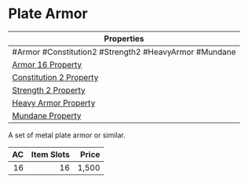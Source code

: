 # Plate Armor

| Properties                                                                      |
| ------------------------------------------------------------------------------- |
| #Armor #Constitution2 #Strength2 #HeavyArmor #Mundane                           |
| [Armor 16 Property](../Armor%20Properties/Armor%20X%20Property.md)              |
| [Constitution 2 Property](../Armor%20Properties/Constitution%20X%20Property.md) |
| [Strength 2 Property](../Armor%20Properties/Strength%20X%20Property.md)         |
| [Heavy Armor Property](../Armor%20Properties/Heavy%20Armor%20Property.md)       |
| [Mundane Property](../../../Material%20Properties/Mundane%20Property.md)        |
A set of metal plate armor or similar.

|  AC | Item Slots | Price |
| --: | ---------: | ----: |
|  16 |         16 | 1,500 |
